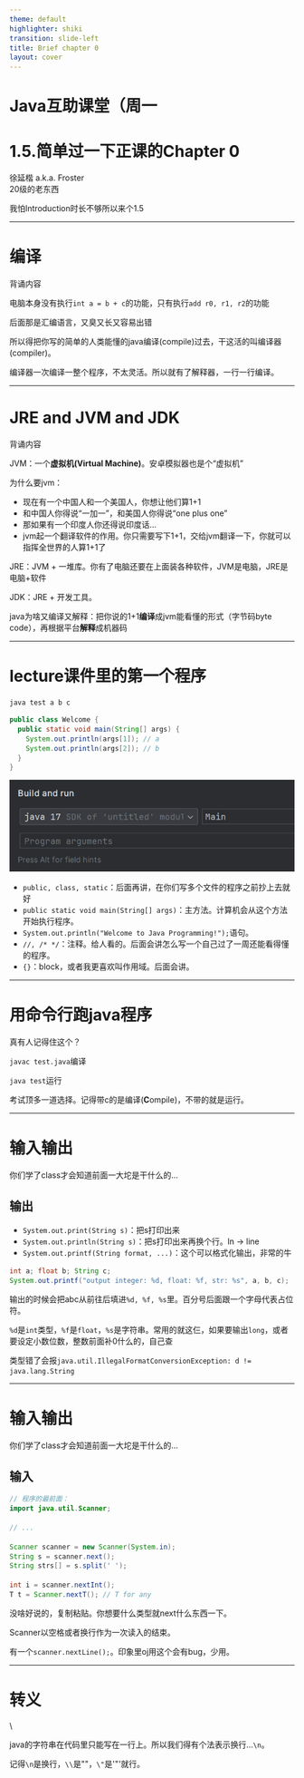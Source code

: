 ```yaml
---
theme: default
highlighter: shiki
transition: slide-left
title: Brief chapter 0
layout: cover
---
```


# Java互助课堂（周一
# 1.5.简单过一下正课的Chapter 0

徐延楷 a.k.a. Froster  
20级的老东西

我怕Introduction时长不够所以来个1.5

----- 

# 编译
背诵内容

电脑本身没有执行`int a = b + c`的功能，只有执行`add r0, r1, r2`的功能

后面那是汇编语言，又臭又长又容易出错

所以得把你写的简单的人类能懂的java编译(compile)过去，干这活的叫编译器(compiler)。

编译器一次编译一整个程序，不太灵活。所以就有了解释器，一行一行编译。

-----

# JRE and JVM and JDK
背诵内容

JVM：一个**虚拟机(Virtual Machine)**。安卓模拟器也是个“虚拟机”

为什么要jvm：
- 现在有一个中国人和一个美国人，你想让他们算1+1
- 和中国人你得说“一加一”，和美国人你得说“one plus one”
- 那如果有一个印度人你还得说印度话...
- jvm起一个翻译软件的作用。你只需要写下1+1，交给jvm翻译一下，你就可以指挥全世界的人算1+1了

JRE：JVM + 一堆库。你有了电脑还要在上面装各种软件，JVM是电脑，JRE是电脑+软件

JDK：JRE + 开发工具。

java为啥又编译又解释：把你说的1+1**编译**成jvm能看懂的形式（字节码byte code），再根据平台**解释**成机器码

----- 

# lecture课件里的第一个程序
`java test a b c`

``` java
public class Welcome {
  public static void main(String[] args) {
    System.out.println(args[1]); // a
    System.out.println(args[2]); // b
  }
}
```

<img src="img/a.png" />

- `public, class, static`：后面再讲，在你们写多个文件的程序之前抄上去就好
- `public static void main(String[] args)`：主方法。计算机会从这个方法开始执行程序。
- `System.out.println("Welcome to Java Programming!");`语句。
- `//, /* */`：注释。给人看的。后面会讲怎么写一个自己过了一周还能看得懂的程序。
- `{}`：block，或者我更喜欢叫作用域。后面会讲。

-----

# 用命令行跑java程序
真有人记得住这个？

`javac test.java`编译

`java test`运行

考试顶多一道选择。记得带c的是编译(**C**ompile)，不带的就是运行。

-----

# 输入输出
你们学了class才会知道前面一大坨是干什么的...

## 输出
- `System.out.print(String s)`：把s打印出来
- `System.out.println(String s)`：把s打印出来再换个行。ln -> line
- `System.out.printf(String format, ...)`：这个可以格式化输出，非常的牛

``` java
int a; float b; String c;
System.out.printf("output integer: %d, float: %f, str: %s", a, b, c);
```

输出的时候会把abc从前往后填进`%d, %f, %s`里。百分号后面跟一个字母代表占位符。

`%d`是`int`类型，`%f`是`float`，`%s`是字符串。常用的就这仨，如果要输出`long`，或者要设定小数位数，整数前面补0什么的，自己查

类型错了会报`java.util.IllegalFormatConversionException: d != java.lang.String`

-----

# 输入输出
你们学了class才会知道前面一大坨是干什么的...

## 输入
``` java
// 程序的最前面：
import java.util.Scanner;

// ...

Scanner scanner = new Scanner(System.in); 
String s = scanner.next();
String strs[] = s.split(' ');

int i = scanner.nextInt();
T t = Scanner.nextT(); // T for any
```

没啥好说的，复制粘贴。你想要什么类型就next什么东西一下。

Scanner以空格或者换行作为一次读入的结束。

有一个`scanner.nextLine();`。印象里oj用这个会有bug，少用。

-----
# 转义
\

java的字符串在代码里只能写在一行上。所以我们得有个法表示换行...`\n`。

记得`\n`是换行，`\\`是"\"，`\"`是'"'就行。